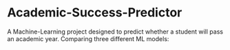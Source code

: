 # Academic-Success-Predictor

A Machine-Learning project designed to predict whether a student will pass an academic year. Comparing three different ML models: 